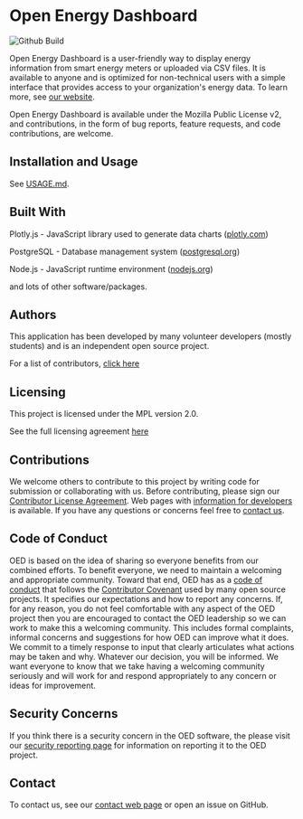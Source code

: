 # Open Energy Dashboard #

![Github Build](https://github.com/OpenEnergyDashboard/OED/workflows/Build/badge.svg)

Open Energy Dashboard is a user-friendly way to display energy information from smart energy meters or uploaded via CSV files. It is available to anyone and is optimized for non-technical users with a simple interface that provides access to your organization's energy data. To learn more, see [our website](https://openenergydashboard.org/).

Open Energy Dashboard is available under the Mozilla Public License v2, and contributions, in the form of bug reports, feature requests, and code contributions, are welcome.

## Installation and Usage ##

See [USAGE.md](USAGE.md).

## Built With ##

Plotly.js - JavaScript library used to generate data charts ([plotly.com](https://plotly.com/javascript/))

PostgreSQL - Database management system ([postgresql.org](https://www.postgresql.org))

Node.js - JavaScript runtime environment ([nodejs.org](https://nodejs.org/en/))

and lots of other software/packages.

## Authors ##

This application has been developed by many volunteer developers (mostly students) and is an independent open source project.

For a list of contributors, [click here](https://github.com/OpenEnergyDashboard/OED/graphs/contributors)

## Licensing ##

This project is licensed under the MPL version 2.0.

See the full licensing agreement [here](License.txt)

## Contributions ##

We welcome others to contribute to this project by writing code for submission or collaborating with us. Before contributing, please sign our [Contributor License Agreement](https://openenergydashboard.github.io/developer/cla.html). Web pages with [information for developers](https://openenergydashboard.org/developer/developer/) is available. If you have any questions or concerns feel free to [contact us](https://OpenEnergyDashboard.org/contact/).

## Code of Conduct ##

OED is based on the idea of sharing so everyone benefits from our combined efforts. To benefit everyone, we need to maintain a welcoming and appropriate community. 
Toward that end, OED has as a [code of conduct](CODE_OF_CONDUCT.md) that follows the [Contributor Covenant](https://www.contributor-covenant.org/) used by many
open source projects. It specifies
our expectations and how to report any concerns. If, for any reason, you do not feel comfortable with any aspect of the OED project then you are encouraged to 
contact the OED leadership so we can work to make this a welcoming community. This includes formal complaints, informal concerns and suggestions for how OED can
improve what it does. We commit to a timely response to input that clearly articulates what actions may
be taken and why. Whatever our decision, you will be informed. We want everyone to know that we take having a welcoming community seriously and will work for and
respond appropriately to any concern or ideas for improvement.

## Security Concerns ##

If you think there is a security concern in the OED software, the please visit our [security reporting page](SECURITY.md) for information on reporting it to the OED project.

## Contact ##

To contact us, see our [contact web page](https://openenergydashboard.org/contact/) or open an issue on GitHub.
